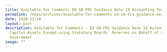 ```yaml
---
title: Available for Comments ED SB FRS Guidance Note 10 Accounting for Capital Assets
permalink: /news/archives/available-for-comments-ed-sb-frs-guidance-note-10-accounting-for-capital-assets/
date: 2020-12-14
layout: post
description: Available for Comments - ED SB-FRS Guidance Note 10 Accounting for
  Capital Assets Funded using Statutory Boards' Reserves on Behalf of the
  Government
image: ""
---
```

